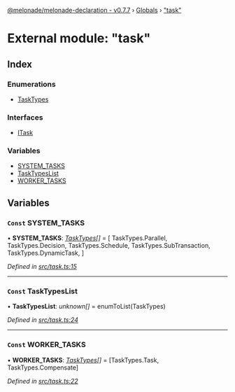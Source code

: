 [@melonade/melonade-declaration - v0.7.7](../README.md) › [Globals](../globals.md) › ["task"](_task_.md)

# External module: "task"

## Index

### Enumerations

* [TaskTypes](../enums/_task_.tasktypes.md)

### Interfaces

* [ITask](../interfaces/_task_.itask.md)

### Variables

* [SYSTEM_TASKS](_task_.md#const-system_tasks)
* [TaskTypesList](_task_.md#const-tasktypeslist)
* [WORKER_TASKS](_task_.md#const-worker_tasks)

## Variables

### `Const` SYSTEM_TASKS

• **SYSTEM_TASKS**: *[TaskTypes](../enums/_task_.tasktypes.md)[]* =  [
  TaskTypes.Parallel,
  TaskTypes.Decision,
  TaskTypes.Schedule,
  TaskTypes.SubTransaction,
  TaskTypes.DynamicTask,
]

*Defined in [src/task.ts:15](https://github.com/devit-tel/melonade-declaration/blob/43597e6/src/task.ts#L15)*

___

### `Const` TaskTypesList

• **TaskTypesList**: *unknown[]* =  enumToList(TaskTypes)

*Defined in [src/task.ts:24](https://github.com/devit-tel/melonade-declaration/blob/43597e6/src/task.ts#L24)*

___

### `Const` WORKER_TASKS

• **WORKER_TASKS**: *[TaskTypes](../enums/_task_.tasktypes.md)[]* =  [TaskTypes.Task, TaskTypes.Compensate]

*Defined in [src/task.ts:22](https://github.com/devit-tel/melonade-declaration/blob/43597e6/src/task.ts#L22)*
